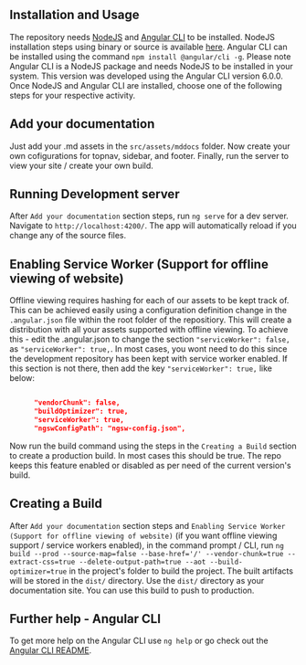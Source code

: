 
## Installation and Usage


The repository needs [NodeJS](https://nodejs.org/) and [Angular CLI](https://cli.angular.io/) to be installed. NodeJS installation steps using binary or source is available [here](https://nodejs.org/en/download/). Angular CLI can be installed using the command `npm install @angular/cli -g`. Please note Angular CLI is a NodeJS package and needs NodeJS to be installed in your system. This version was developed using the Angular CLI version 6.0.0. Once NodeJS and Angular CLI are installed, choose one of the following steps for your respective activity.


## Add your documentation


Just add your .md assets in the `src/assets/mddocs` folder. Now create your own cofigurations for topnav, sidebar, and footer. Finally, run the server to view your site / create your own build.


## Running Development server


After `Add your documentation` section steps, run `ng serve` for a dev server. Navigate to `http://localhost:4200/`. The app will automatically reload if you change any of the source files.


## Enabling Service Worker (Support for offline viewing of website)


Offline viewing requires hashing for each of our assets to be kept track of. This can be achieved easily using a configuration definition change in the `.angular.json` file within the root folder of the repositiory. This will create a distribution with all your assets supported with offline viewing. To achieve this - edit the .angular.json to change the section `"serviceWorker": false,` as `"serviceWorker": true,`. In most cases, you wont need to do this since the development repository has been kept with service worker enabled. If this section is not there, then add the key `"serviceWorker": true,` like below:


```json

      "vendorChunk": false,
      "buildOptimizer": true,
      "serviceWorker": true,
      "ngswConfigPath": "ngsw-config.json",

```


Now run the build command using the steps in the `Creating a Build` section to create a production build. In most cases this should be true. The repo keeps this feature enabled or disabled as per need of the current version's build.


## Creating a Build


After `Add your documentation` section steps and `Enabling Service Worker (Support for offline viewing of website)` (if you want offline viewing support / service workers enabled), in the command prompt / CLI, run `ng build --prod --source-map=false --base-href='/' --vendor-chunk=true --extract-css=true --delete-output-path=true --aot --build-optimizer=true` in the project's folder to build the project. The built artifacts will be stored in the `dist/` directory. Use the `dist/` directory as your documentation site. You can use this build to push to production.


## Further help - Angular CLI


To get more help on the Angular CLI use `ng help` or go check out the [Angular CLI README](https://github.com/angular/angular-cli/blob/master/README.md).
